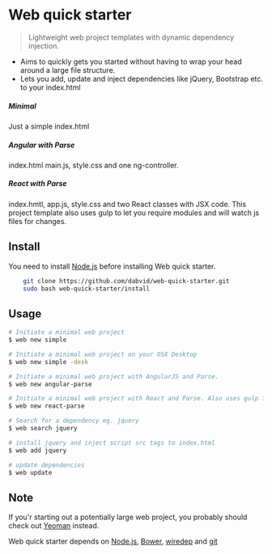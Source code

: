 # Web quick starter

> Lightweight web project templates with dynamic dependency injection.

* Aims to quickly gets you started without having to wrap your head around a large file structure.
* Lets you add, update and inject dependencies like jQuery, Bootstrap etc. to your index.html


##### Minimal
Just a simple index.html

##### Angular with Parse
index.html main.js, style.css and one ng-controller.

##### React with Parse
index.hmtl, app.js, style.css and two React classes with JSX code.
This project template also uses gulp to let you require modules and will watch js files for changes.

## Install

You need to install [Node.js](http://nodejs.org/) before installing Web quick starter.

```sh
    git clone https://github.com/dabvid/web-quick-starter.git
    sudo bash web-quick-starter/install
```

## Usage

```sh
# Initiate a minimal web project
$ web new simple

# Initiate a minimal web project on your OSX Desktop
$ web new simple -desk

# Initiate a minimal web project with AngularJS and Parse.
$ web new angular-parse

# Initiate a minimal web project with React and Parse. Also uses gulp for watching changes and transforming JSX to Javascript.
$ web new react-parse

# Search for a dependency eg. jquery
$ web search jquery

# install jquery and inject script src tags to index.html
$ web add jquery

# update dependencies
$ web update
```
## Note
If you'r starting out a potentially large web project, you probably should check out [Yeoman](http://yeoman.io/) instead.

Web quick starter depends on [Node.js](http://nodejs.org/), [Bower](http://bower.io), [wiredep](https://github.com/taptapship/wiredep) and [git](http://git-scm.com/)
